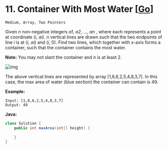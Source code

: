 # 11. Container With Most Water [[Go](https://github.com/Apollo4634/LeetCode/tree/master/src/array/solution/ContainerWithMostWater.java)]

``Medium, Array, Two Pointers``

Given *n* non-negative integers *a1*, *a2*, ..., *an* , where each represents a point at coordinate (*i*, *ai*). *n* vertical lines are drawn such that the two endpoints of line *i* is at (*i*, *ai*) and (*i*, 0). Find two lines, which together with x-axis forms a container, such that the container contains the most water.

**Note:** You may not slant the container and *n* is at least 2.

 

![img](https://s3-lc-upload.s3.amazonaws.com/uploads/2018/07/17/question_11.jpg)

The above vertical lines are represented by array [1,8,6,2,5,4,8,3,7]. In this case, the max area of water (blue section) the container can contain is 49.



**Example:**

```
Input: [1,8,6,2,5,4,8,3,7]
Output: 49
```
**Java:**
```java
class Solution {
    public int maxArea(int[] height) {
        
    }
}
```
